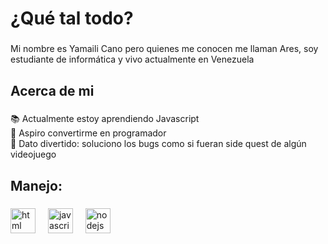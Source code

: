 <h1 align="left">¿Qué tal todo?</h1>

###

<p align="left">Mi nombre es Yamaili Cano pero quienes me conocen me llaman Ares, soy estudiante de informática y vivo actualmente en Venezuela</p>

###

<h2 align="left">Acerca de mi</h2>

###

<p align="left">📚 Actualmente estoy aprendiendo Javascript<br>🎯 Aspiro convertirme en programador<br>🎲 Dato divertido: soluciono los bugs como si fueran side quest de algún videojuego</p>

###

<h2 align="left">Manejo: </h2>

###

<div align="left">
  <img src="https://cdn.jsdelivr.net/gh/devicons/devicon/icons/html/html-original.svg" height="40" alt="html logo"  />
  <img width="12" />
  <img src="https://cdn.jsdelivr.net/gh/devicons/devicon/icons/javascript/javascript-original.svg" height="40" alt="javascript logo"  />
  <img width="12" />
  <img src="https://cdn.jsdelivr.net/gh/devicons/devicon/icons/nodejs/nodejs-original.svg" height="40" alt="nodejs logo"  />
  <img width="12" />
</div>

###
